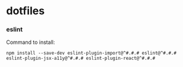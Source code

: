# dotfiles

### eslint

Command to install:

```
npm install --save-dev eslint-plugin-import@^#.#.# eslint@^#.#.# eslint-plugin-jsx-a11y@^#.#.# eslint-plugin-react@^#.#.#
```
